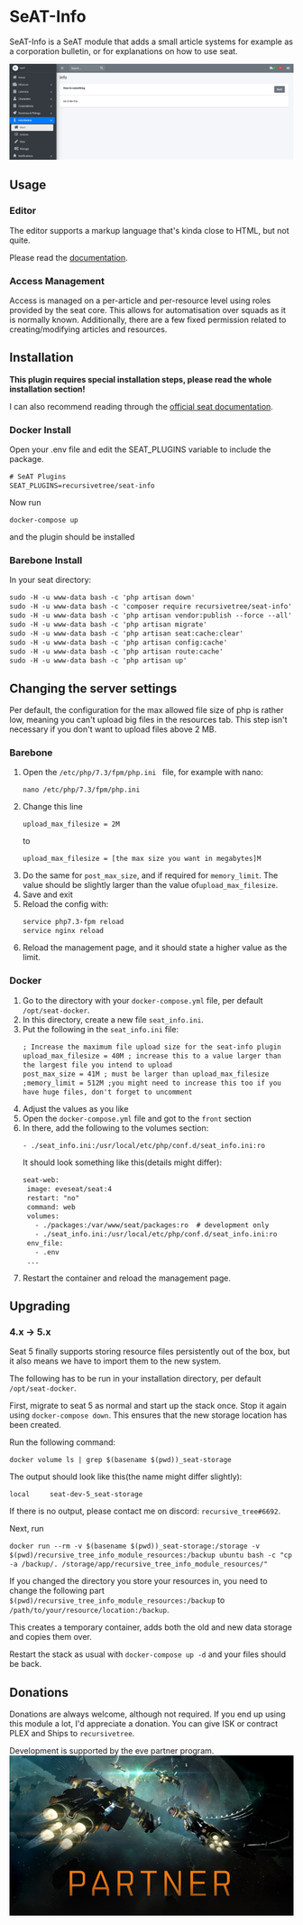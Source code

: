 # SeAT-Info
SeAT-Info is a SeAT module that adds a small article systems for example as a corporation bulletin, or for explanations
on how to use seat.

![screenshot of the seat-info plugin](screenshot.png)

## Usage

### Editor
The editor supports a markup language that's kinda close to HTML, but not quite.

Please read the [documentation](documentation.md).

### Access Management
Access is managed on a per-article and per-resource level using roles provided by the seat core. This allows for automatisation over 
squads as it is normally known. Additionally, there are a few fixed permission related to creating/modifying articles and resources.

## Installation
**This plugin requires special installation steps, please read the whole installation section!**

I can also recommend reading through the [official seat documentation](https://eveseat.github.io/docs/community_packages/).

### Docker Install

Open your .env file and edit the SEAT_PLUGINS variable to include the package.

```
# SeAT Plugins
SEAT_PLUGINS=recursivetree/seat-info
```

Now run
```
docker-compose up
```
and the plugin should be installed

### Barebone Install

In your seat directory:

```
sudo -H -u www-data bash -c 'php artisan down'
sudo -H -u www-data bash -c 'composer require recursivetree/seat-info'
sudo -H -u www-data bash -c 'php artisan vendor:publish --force --all'
sudo -H -u www-data bash -c 'php artisan migrate'
sudo -H -u www-data bash -c 'php artisan seat:cache:clear'
sudo -H -u www-data bash -c 'php artisan config:cache'
sudo -H -u www-data bash -c 'php artisan route:cache'
sudo -H -u www-data bash -c 'php artisan up'
```

## Changing the server settings
Per default, the configuration for the max allowed file size of php is rather low, meaning you can't upload big files in
the resources tab. This step isn't necessary if you don't want to upload files above 2 MB.

### Barebone
1. Open the `/etc/php/7.3/fpm/php.ini ` file, for example with nano:
    ```
    nano /etc/php/7.3/fpm/php.ini 
    ```
2. Change this line
    ```
    upload_max_filesize = 2M
    ```
    to 
    ```
    upload_max_filesize = [the max size you want in megabytes]M
    ```
3. Do the same for `post_max_size`, and if required for `memory_limit`. The value should be slightly larger than the value of`upload_max_filesize`.
4. Save and exit
5. Reload the config with:
    ```
    service php7.3-fpm reload
    service nginx reload
    ```
6. Reload the management page, and it should state a higher value as the limit.

### Docker
1. Go to the directory with your `docker-compose.yml` file, per default `/opt/seat-docker`.
2. In this directory, create a new file `seat_info.ini`.
3. Put the following in the `seat_info.ini` file:
   ```
   ; Increase the maximum file upload size for the seat-info plugin
   upload_max_filesize = 40M ; increase this to a value larger than the largest file you intend to upload
   post_max_size = 41M ; must be larger than upload_max_filesize
   ;memory_limit = 512M ;you might need to increase this too if you have huge files, don't forget to uncomment
   ```
4. Adjust the values as you like
5. Open the `docker-compose.yml` file and got to the `front` section
6. In there, add the following to the volumes section:
   ```
   - ./seat_info.ini:/usr/local/etc/php/conf.d/seat_info.ini:ro
   ```
   It should look something like this(details might differ):
   ```
   seat-web:
    image: eveseat/seat:4
    restart: "no"
    command: web
    volumes:
      - ./packages:/var/www/seat/packages:ro  # development only
      - ./seat_info.ini:/usr/local/etc/php/conf.d/seat_info.ini:ro
    env_file:
      - .env
    ...
   ```
7. Restart the container and reload the management page.

## Upgrading
### 4.x -> 5.x
Seat 5 finally supports storing resource files persistently out of the box, but it also means we have to import them to the new system.

The following has to be run in your installation directory, per default `/opt/seat-docker`.

First, migrate to seat 5 as normal and start up the stack once. Stop it again using `docker-compose down`.
This ensures that the new storage location has been created.

Run the following command: 
```
docker volume ls | grep $(basename $(pwd))_seat-storage
```
The output should look like this(the name might differ slightly):
```
local     seat-dev-5_seat-storage
```
If there is no output, please contact me on discord: `recursive_tree#6692`.

Next, run
```
docker run --rm -v $(basename $(pwd))_seat-storage:/storage -v $(pwd)/recursive_tree_info_module_resources:/backup ubuntu bash -c "cp -a /backup/. /storage/app/recursive_tree_info_module_resources/"
```
If you changed the directory you store your resources in, you need to change the following part `$(pwd)/recursive_tree_info_module_resources:/backup` to `/path/to/your/resource/location:/backup`.

This creates a temporary container, adds both the old and new data storage and copies them over.

Restart the stack as usual with `docker-compose up -d` and your files should be back.

## Donations
Donations are always welcome, although not required. If you end up using this module a lot, I'd appreciate a donation. 
You can give ISK or contract PLEX and Ships to `recursivetree`.

Development is supported by the eve partner program.
![EVE partner Program Logo](PartnerImage.jpg)


